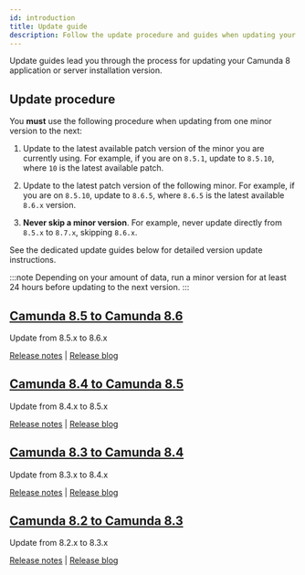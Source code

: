 ```yaml
---
id: introduction
title: Update guide
description: Follow the update procedure and guides when updating your Camunda 8 application or server installation version.
---
```


Update guides lead you through the process for updating your Camunda 8 application or server installation version.

## Update procedure

You **must** use the following procedure when updating from one minor version to the next:

1. Update to the latest available patch version of the minor you are currently using. For example, if you are on `8.5.1`, update to `8.5.10`, where `10` is the latest available patch.

2. Update to the latest patch version of the following minor. For example, if you are on `8.5.10`, update to `8.6.5`, where `8.6.5` is the latest available `8.6.x` version.

3. **Never skip a minor version**. For example, never update directly from `8.5.x` to `8.7.x`, skipping `8.6.x`.

See the dedicated update guides below for detailed version update instructions.

:::note
Depending on your amount of data, run a minor version for at least 24 hours before updating to the next version.
:::

## [Camunda 8.5 to Camunda 8.6](../850-to-860)

Update from 8.5.x to 8.6.x

[Release notes](/reference/announcements-release-notes/860/860-release-notes.md) |
[Release blog](https://camunda.com/blog/2024/10/camunda-8-6-release/)

## [Camunda 8.4 to Camunda 8.5](../840-to-850)

Update from 8.4.x to 8.5.x

[Release notes](https://github.com/camunda/camunda-platform/releases/tag/8.5.0) |
[Release blog](https://camunda.com/blog/2024/04/camunda-8-5-release/)

## [Camunda 8.3 to Camunda 8.4](../830-to-840)

Update from 8.3.x to 8.4.x

[Release notes](https://github.com/camunda/camunda-platform/releases/tag/8.4.0) |
[Release blog](https://camunda.com/blog/2024/01/camunda-8-4-simplifying-installation-enhancing-user-experience/)

## [Camunda 8.2 to Camunda 8.3](../820-to-830)

Update from 8.2.x to 8.3.x

[Release notes](https://github.com/camunda/camunda-platform/releases/tag/8.3.0) |
[Release blog](https://camunda.com/blog/2023/10/camunda-8-3-scaling-automation-maximize-value/)

